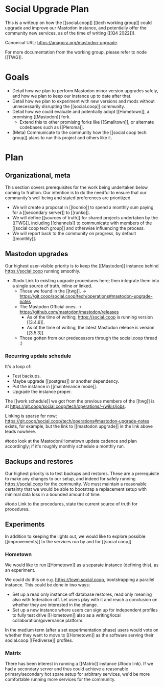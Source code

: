 # Social Upgrade Plan

This is a writeup on how the [[social.coop]] [[tech working group]] could upgrade and improve our Mastodon instance, and potentially offer the community new services, as of the time of writing ([[Q4 2022]]).

Canonical URL: https://anagora.org/mastodon-upgrade.

For more documentation from the working group, please refer to node [[TWG]].

# Goals

- Detail how we plan to perform Mastodon minor version upgrades safely, and how we plan to keep our instance up to date after that.
- Detail how we plan to experiment with new versions and mods without unnecessarily disrupting the [[social.coop]] community.
- Detail how we could evaluate and potentially adopt [[Hometown]], a promising [[Mastodon]] fork.
  - Extend this to other promising forks like [[Smalltown]], or alternate codebases such as [[Pleroma]].
- (Meta) Communicate to the community how the [[social coop tech group]] plans to run this project and others like it.
  
# Plan

## Organizational, meta

This section covers prerequisites for the work being undertaken below coming to fruition. Our intention is to do the needful to ensure that our community's well being and stated preferences are prioritized.

- We will create a proposal in [[loomio]] to spend a monthly sum paying for a [[secondary server]] to  [[runko]].
- We will define [[sources of truth]] for shared projects undertaken by the [[TWG]], including [[channels]] to communicate with members of the [[social coop tech group]] and otherwise influencing the process.
- We will report back to the community on progress, by default [[monthly]].

## Mastodon upgrades

Our highest user-visible priority is to keep the [[Mastodon]] instance behind https://social.coop running smoothly.

- #todo Link to existing upgrade procedures here; then integrate them into a single source of truth, inline or linked.
  - Those we found in the [[twg]].
    -> https://git.coop/social.coop/tech/operations#mastodon-upgrade-notes
  - The Mastodon Official ones.
    -> https://github.com/mastodon/mastodon/releases
      - As of the time of writing, https://social.coop is running version [[3.4.6]].
      - As of the time of writing, the latest Mastodon release is version [[3.5.3]].
  - Those gotten from our predecessors through the social.coop thread :)

### Recurring update schedule

It's a loop of: 

- Test backups.
- Maybe upgrade [[postgres]] or another dependency.
- Put the instance in [[maintenance mode]].
- Upgrade the instance proper.

The [[work schedule]] we got from the previous members of the [[twg]] is at https://git.coop/social.coop/tech/operations/-/wikis/jobs.

Linking is sparse for now; https://git.coop/social.coop/tech/operations#mastodon-upgrade-notes exists, for example, but the link to [[mastodon upgrade]] in the link above leads nowhere.

#todo look at the Mastodon/Hometown update cadence and plan accordingly; if it's roughly monthly schedule a monthly run.

## Backups and restores

Our highest priority is to test backups and restores. These are a prerequisite to make any changes to our setup, and indeed for safely running https://social.coop for the community. We must maintain a reasonable certainty that we would be able to bootstrap a replacement setup with minimal data loss in a bounded amount of time.

#todo Link to the procedures, state the current source of truth for procedures.

## Experiments

In addition to keeping the lights out, we would like to explore possible [[improvements]] to the services run by and for [[social coop]].

### Hometown

We would like to run [[Hometown]] as a separate instance (defining this), as an experiment.  

We could do this on e.g. https://town.social.coop, bootstrapping a parallel instance. This could be done in two ways:

- Set up a read only instance off database restores, read only meaning also with federation off. Let users play with it and reach a conclusion on whether they are interested in the change.
- Set up a new instance where users can sign up for independent profiles to fully test drive [[Hometown]] also as a writing/local collaboration/governance platform.

In the medium term (after a set experimentation phase) users would vote on whether they want to move to [[Hometown]] as the software serving their social.coop [[Fediverse]] profiles.

### Matrix

There has been interest in running a [[Matrix]] instance (#todo link). If we had a secondary server and thus could achieve a reasonable primary/secondary hot spare setup for arbitrary services, we'd be more comfortable running more services for the community.